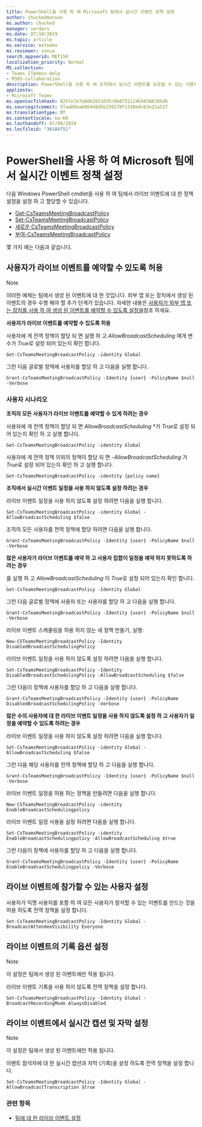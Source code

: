 ```yaml
---
title: PowerShell을 사용 하 여 Microsoft 팀에서 실시간 이벤트 정책 설정
author: chuckedmonson
ms.author: chucked
manager: serdars
ms.date: 07/10/2019
ms.topic: article
ms.service: msteams
ms.reviewer: sonua
search.appverid: MET150
localization_priority: Normal
MS.collection:
- Teams_ITAdmin_Help
- M365-collaboration
description: PowerShell을 사용 하 여 조직에서 실시간 이벤트를 보유할 수 있는 사용자 및 자신이 만드는 이벤트에서 사용할 수 있는 기능을 제어 하도록 팀에서 정책을 설정 하는 방법의 예
appliesto:
- Microsoft Teams
ms.openlocfilehash: 825fe7e7e80b2653d35c8b0752124b50386395d6
ms.sourcegitcommit: 5faa89ea686448d5b339178f1330edc63e21a52f
ms.translationtype: MT
ms.contentlocale: ko-KR
ms.lasthandoff: 07/09/2019
ms.locfileid: "36184751"
---
```

# <a name="use-powershell-to-set-live-events-policies-in-microsoft-teams"></a>PowerShell을 사용 하 여 Microsoft 팀에서 실시간 이벤트 정책 설정

다음 Windows PowerShell cmdlet을 사용 하 여 팀에서 라이브 이벤트에 대 한 정책 설정을 설정 하 고 할당할 수 있습니다. 
- [Get-CsTeamsMeetingBroadcastPolicy](https://docs.microsoft.com/powershell/module/skype/get-csteamsmeetingbroadcastpolicy?view=skype-ps)
- [Set-CsTeamsMeetingBroadcastPolicy](https://docs.microsoft.com/powershell/module/skype/set-csteamsmeetingbroadcastpolicy?view=skype-ps)
- [새로운 CsTeamsMeetingBroadcastPolicy](https://docs.microsoft.com/powershell/module/skype/get-csteamsmeetingbroadcastpolicy?view=skype-ps)
- [부여-CsTeamsMeetingBroadcastPolicy](https://docs.microsoft.com/powershell/module/skype/grant-csteamsmeetingbroadcastpolicy?view=skype-ps)

몇 가지 예는 다음과 같습니다.

## <a name="allow-users-to-schedule-live-events"></a>사용자가 라이브 이벤트를 예약할 수 있도록 허용 

> [!NOTE]
> 이러한 예제는 팀에서 생성 된 이벤트에 대 한 것입니다. 외부 앱 또는 장치에서 생성 된 이벤트의 경우 수행 해야 할 추가 단계가 있습니다. 자세한 내용은 [사용자가 외부 앱 또는 장치를 사용 하 여 생성 된 이벤트를 예약할 수 있도록 설정을](set-up-for-teams-live-events.md#enable-users-to-schedule-events-that-were-produced-with-an-external-app-or-device)참조 하세요.

**사용자가 라이브 이벤트를 예약할 수 있도록 허용**

사용자에 게 전역 정책이 할당 되 면 실행 하 고 *AllowBroadcastScheduling* 매개 변수가 *True*로 설정 되어 있는지 확인 합니다.
```
Get-CsTeamsMeetingBroadcastPolicy -identity Global
```
그런 다음 글로벌 정책에 사용자를 할당 하 고 다음을 실행 합니다.
```
Grant-CsTeamsMeetingBroadcastPolicy -Identity {user} -PolicyName $null -Verbose
```

### <a name="user-scenarios"></a>사용자 시나리오
**조직의 모든 사용자가 라이브 이벤트를 예약할 수 있게 하려는 경우**

사용자에 게 전역 정책이 할당 되 면 *AllowBroadcastScheduling* *가 *True*로 설정 되어 있는지 확인 하 고 실행 합니다.
```
Get-CsTeamsMeetingBroadcastPolicy -identity Global
```
사용자에 게 전역 정책 이외의 정책이 할당 되 면 *-AllowBroadcastScheduling* 가 *True*로 설정 되어 있는지 확인 하 고 실행 합니다.
```
Get-CsTeamsMeetingBroadcastPolicy -identity {policy name}
```
**조직에서 실시간 이벤트 일정을 사용 하지 않도록 설정 하려는 경우**

라이브 이벤트 일정을 사용 하지 않도록 설정 하려면 다음을 실행 합니다.
```
Set-CsTeamsMeetingBroadcastPolicy -identity Global -AllowBroadcastScheduling $false
```
조직의 모든 사용자를 전역 정책에 할당 하려면 다음을 실행 합니다.
```
Grant-CsTeamsMeetingBroadcastPolicy -Identity {user} -PolicyName $null -Verbose
```

**많은 사용자가 라이브 이벤트를 예약 하 고 사용자 집합이 일정을 예약 하지 못하도록 하려는 경우**

를 실행 하 고 *AllowBroadcastScheduling* 이 *True*로 설정 되어 있는지 확인 합니다.
```
Get-CsTeamsMeetingBroadcastPolicy -Identity Global
```
그런 다음 글로벌 정책에 사용자 또는 사용자를 할당 하 고 다음을 실행 합니다.
```
Grant-CsTeamsMeetingBroadcastPolicy -Identity {user} -PolicyName $null -Verbose
```

라이브 이벤트 스케줄링을 허용 하지 않는 새 정책 만들기, 실행:
```
New-CSTeamsMeetingBroadcastPolicy -Identity DisabledBroadcastSchedulingPolicy
```
라이브 이벤트 일정을 사용 하지 않도록 설정 하려면 다음을 실행 합니다.
```
Set-CsTeamsMeetingBroadcastPolicy -Identity DisabledBroadcastSchedulingPolicy -AllowBroadcastScheduling $false
```
그런 다음이 정책에 사용자를 할당 하 고 다음을 실행 합니다.
```
Grant-CsTeamsMeetingBroadcastPolicy -Identity {user} -PolicyName DisabledBroadcastSchedulingPolicy -Verbose
```
**많은 수의 사용자에 대 한 라이브 이벤트 일정을 사용 하지 않도록 설정 하 고 사용자가 일정을 예약할 수 있도록 하려는 경우**

라이브 이벤트 일정을 사용 하지 않도록 설정 하려면 다음을 실행 합니다.
```
Set-CsTeamsMeetingBroadcastPolicy -identity Global -AllowBroadcastScheduling $false
```
그런 다음 해당 사용자를 전역 정책에 할당 하 고 다음을 실행 합니다.
```
Grant-CsTeamsMeetingBroadcastPolicy -Identity {user} -PolicyName $null -Verbose
```
라이브 이벤트 일정을 허용 하는 정책을 만들려면 다음을 실행 합니다.
```
New-CSTeamsMeetingBroadcastPolicy -identity EnableBroadcastSchedulingpolicy
```
라이브 이벤트 일정 사용을 설정 하려면 다음을 실행 합니다.
```
Set-CsTeamsMeetingBroadcastPolicy -identity EnableBroadcastSchedulingpolicy -AllowBroadcastScheduling $true
```
그런 다음이 정책에 사용자를 할당 하 고 다음을 실행 합니다.
```
Grant-CsTeamsMeetingBroadcastPolicy -Identity {user} -PolicyName EnableBroadcastSchedulingpolicy -Verbose
```
## <a name="set-who-can-join-live-events"></a>라이브 이벤트에 참가할 수 있는 사용자 설정
 
사용자가 익명 사용자를 포함 하 여 모든 사용자가 참석할 수 있는 이벤트를 만드는 것을 허용 하도록 전역 정책을 설정 합니다.
```
Set-CsTeamsMeetingBroadcastPolicy -Identity Global -BroadcastAttendeeVisibility Everyone  
```
## <a name="set-the-recording-option-for-live-events"></a>라이브 이벤트의 기록 옵션 설정
> [!NOTE]
> 이 설정은 팀에서 생성 된 이벤트에만 적용 됩니다.

라이브 이벤트 기록을 사용 하지 않도록 전역 정책을 설정 합니다.
```
Set-CsTeamsMeetingBroadcastPolicy -Identity Global -BroadcastRecordingMode AlwaysDisabled 
```
## <a name="set-live-captions-and-subtitles-in-live-events"></a>라이브 이벤트에서 실시간 캡션 및 자막 설정
> [!NOTE]
> 이 설정은 팀에서 생성 된 이벤트에만 적용 됩니다. 

이벤트 참석자에 대 한 실시간 캡션과 자막 (기록)을 설정 하도록 전역 정책을 설정 합니다.
```
Set-CsTeamsMeetingBroadcastPolicy -Identity Global -AllowBroadcastTranscription $true 
```

### <a name="related-topics"></a>관련 항목
- [팀에 대 한 라이브 이벤트 설정](set-up-for-teams-live-events.md)


